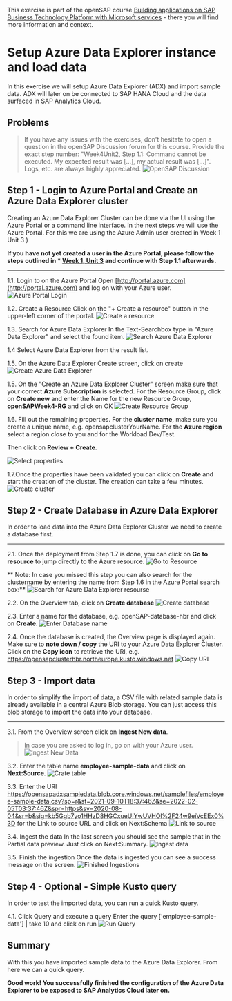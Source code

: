 


This exercise is part of the openSAP course [Building applications on SAP Business Technology Platform with Microsoft services](https://open.sap.com/courses/btpma1) - there you will find more information and context. 

# Setup Azure Data Explorer instance and load data 

In this exercise we will setup Azure Data Explorer (ADX) and import sample data. ADX will later on be connected to SAP HANA Cloud and the data surfaced in SAP Analytics Cloud. 

## Problems
> If you have any issues with the exercises, don't hesitate to open a question in the openSAP Discussion forum for this course. Provide the exact step number: "Week4Unit2, Step 1.1: Command cannot be executed. My expected result was [...], my actual result was [...]". Logs, etc. are always highly appreciated. 
 ![OpenSAP Discussion](../../images/opensap-forum.png)

## Step 1 - Login to Azure Portal and Create an Azure Data Explorer cluster

Creating an Azure Data Explorer Cluster can be done via the UI using the Azure Portal or a command line interface. In the next steps we will use the Azure Portal. For this we are using the Azure Admin user created in Week 1 Unit 3 )

**If you have not yet created a user in the Azure Portal, please follow the steps outlined in * [Week 1, Unit 3](../../Week1/Unit3/README.md) and continue with Step 1.1 afterwards.**

---


1.1. Login to on the Azure Portal 
Open [http://portal.azure.com](http://portal.azure.com) and log on with your Azure user.
     ![Azure Portal Login](./images/01-PortalLogin.jpg)

1.2. Create a Resource
Click on the "+ Create a resource" button in the upper-left corner of the portal.
     ![Create a resource](./images/02-CreateResource.png)

1.3. Search for Azure Data Explorer
In the Text-Searchbox type in "Azure Data Explorer" and select the found item.
     ![Search Azure Data Explorer](./images/03-AzureDataExplorer.jpg)

1.4 Select Azure Data Explorer from the result list.

1.5. On the Azure Data Explorer Create screen, click on create
![Create Azure Data Explorer](./images/03-AzureDataExplorer-Create.jpg)

1.5. On the "Create an Azure Data Explorer Cluster" screen make sure that your correct **Azure Subscription** is selected. For the Resource Group, click on **Create new** and enter the Name for the new Resource Group, **openSAPWeek4-RG** and click on OK
![Create Resource Group](./images/04-AzureDataExplorer-RG.jpg)

1.6. Fill out the remaining properties. For the **cluster name**, make sure you create a unique name, e.g. opensapclusterYourName. For the **Azure region** select a region close to you and for the Workload Dev/Test. 

Then click on **Review + Create**.

![Select properties](./images/05-AzureDataExplorer-clustername.jpg)

1.7.Once the properties have been validated you can click on **Create** and start the creation of the cluster. The creation can take a few minutes. 
![Create cluster](./images/06-AzureDataExplorer-review.jpg)

## Step 2 - Create Database in Azure Data Explorer

In order to load data into the Azure Data Explorer Cluster we need to create a database first. 

---

2.1. Once the deployment from Step 1.7 is done, you can click on **Go to resource** to jump directly to the Azure resource. 
     ![Go to Resource](./images/07-GotoResource.jpg)

** Note: In case you missed this step you can also search for the clustername by entering the name from Step 1.6 in the Azure Portal search box:**
    ![Search for Azure Data Explorer resourse](./images/08-SearchResource.jpg) 
    

2.2. On the Overview tab, click on **Create database**
    ![Create database](./images/09-CreateDatabase.jpg) 

2.3. Enter a name for the database, e.g. openSAP-database-hbr and click on **Create**. 
    ![Enter Database name](./images/10-DBName.jpg)

2.4. Once the database is created, the Overview page is displayed again. Make sure to **note down / copy** the URI to your Azure Data Explorer Cluster. Click on the **Copy icon** to retrieve the URI, e.g. https://opensapclusterhbr.northeurope.kusto.windows.net
    ![Copy URI](./images/11-RememberURI.jpg)

## Step 3 - Import data

In order to simplify the import of data, a CSV file with related sample data is already available in a central Azure Blob storage. You can just access this blob storage to import the data into your database. 

---

3.1. From the Overview screen click on **Ingest New data**.

> In case you are asked to log in, go on with your Azure user. 
    ![Ingest New Data](./images/12-IngestNewData.jpg)

3.2. Enter the table name **employee-sample-data** and click on **Next:Source**.
    ![Crate table](./images/13-CreateTable.jpg)

3.3. Enter the URI https://opensapadxsampledata.blob.core.windows.net/samplefiles/employee-sample-data.csv?sp=r&st=2021-09-10T18:37:46Z&se=2022-02-05T03:37:46Z&spr=https&sv=2020-08-04&sr=b&sig=kb5Ggb7yo1HHzD8HGCxueUIYwUVHOl%2F24w9eiVcEEx0%3D for the Link to source URL and click on Next:Schema
    ![Link to source](./images/14-LinktoSource.jpg)

3.4. Ingest the data
In the last screen you should see the sample that in the Partial data preview. Just click on Next:Summary. 
    ![Ingest data](./images/15-Schema.jpg)

3.5. Finish the ingestion
Once the data is ingested you can see a success message on the screen. 
    ![Finished Ingestions](./images/16-DataIngestionFinished.jpg) 
## Step 4 - Optional - Simple Kusto query

In order to test the imported data, you can run a quick Kusto query.  

4.1. Click Query and execute a query 
Enter the query 
['employee-sample-data']
| take 10
and click on run
    ![Run Query](./images/17-RunQuery.jpg)

## Summary

With this you have imported sample data to the Azure Data Explorer. From here we can a quick query. 

**Good work!
You successfully finished the configuration of the Azure Data Explorer to be exposed to SAP Analytics Cloud later on.**



